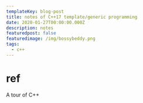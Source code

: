 ```yaml
---
templateKey: blog-post
title: notes of C++17 template/generic programming
date: 2020-01-27T00:00:00.000Z
description: notes 
featuredpost: false
featuredimage: /img/bossybeddy.png
tags:
  - c++
---
```


# ref
A tour of C++